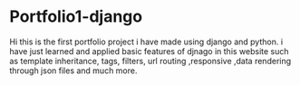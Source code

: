 # Portfolio1-django
Hi this is the first portfolio project i have made using django and python. i have just learned and applied basic features of djnago in this website such as template inheritance, tags, filters, url routing ,responsive ,data rendering through json files and much more.
